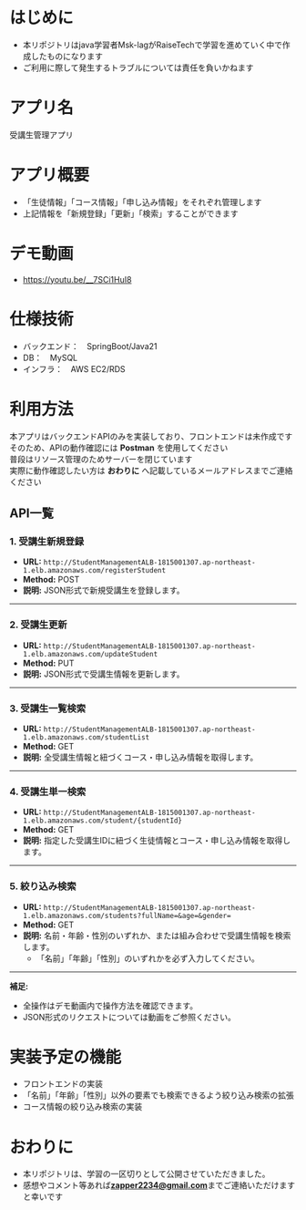 # はじめに
- 本リポジトリはjava学習者Msk-lagがRaiseTechで学習を進めていく中で作成したものになります
- ご利用に際して発生するトラブルについては責任を負いかねます
# アプリ名
受講生管理アプリ
# アプリ概要
- 「生徒情報」「コース情報」「申し込み情報」をそれぞれ管理します
- 上記情報を「新規登録」「更新」「検索」することができます
# デモ動画
- https://youtu.be/__7SCi1HuI8
# 仕様技術
- バックエンド：　SpringBoot/Java21
- DB：　MySQL
- インフラ：　AWS EC2/RDS
# 利用方法
本アプリはバックエンドAPIのみを実装しており、フロントエンドは未作成です  
そのため、APIの動作確認には **Postman**  を使用してください  
普段はリソース管理のためサーバーを閉じています  
実際に動作確認したい方は **おわりに** へ記載しているメールアドレスまでご連絡ください
## API一覧
### 1. 受講生新規登録
- **URL:** `http://StudentManagementALB-1815001307.ap-northeast-1.elb.amazonaws.com/registerStudent`
- **Method:** POST
- **説明:** JSON形式で新規受講生を登録します。

---

### 2. 受講生更新
- **URL:** `http://StudentManagementALB-1815001307.ap-northeast-1.elb.amazonaws.com/updateStudent`
- **Method:** PUT
- **説明:** JSON形式で受講生情報を更新します。

---

### 3. 受講生一覧検索
- **URL:** `http://StudentManagementALB-1815001307.ap-northeast-1.elb.amazonaws.com/studentList`
- **Method:** GET
- **説明:** 全受講生情報と紐づくコース・申し込み情報を取得します。

---

### 4. 受講生単一検索
- **URL:** `http://StudentManagementALB-1815001307.ap-northeast-1.elb.amazonaws.com/student/{studentId}`
- **Method:** GET
- **説明:** 指定した受講生IDに紐づく生徒情報とコース・申し込み情報を取得します。

---

### 5. 絞り込み検索
- **URL:** `http://StudentManagementALB-1815001307.ap-northeast-1.elb.amazonaws.com/students?fullName=&age=&gender=`
- **Method:** GET
- **説明:** 名前・年齢・性別のいずれか、または組み合わせで受講生情報を検索します。  
  - 「名前」「年齢」「性別」のいずれかを必ず入力してください。  

---

**補足:**  
- 全操作はデモ動画内で操作方法を確認できます。  
- JSON形式のリクエストについては動画をご参照ください。

# 実装予定の機能
- フロントエンドの実装  
- 「名前」「年齢」「性別」以外の要素でも検索できるよう絞り込み検索の拡張
- コース情報の絞り込み検索の実装  
# おわりに
- 本リポジトリは、学習の一区切りとして公開させていただきました。
- 感想やコメント等あれば**zapper2234@gmail.com**までご連絡いただけますと幸いです

